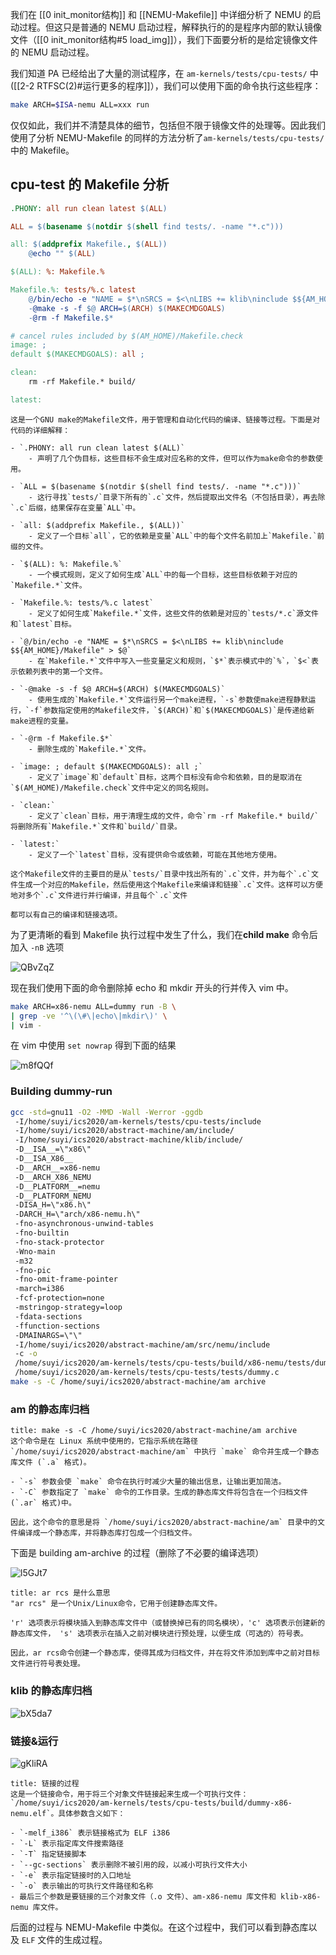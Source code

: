 我们在 [[0 init_monitor结构]] 和 [[NEMU-Makefile]] 中详细分析了 NEMU 的启动过程。但这只是普通的 NEMU 启动过程，解释执行的的是程序内部的默认镜像文件（[[0 init_monitor结构#5 load_img]]），我们下面要分析的是给定镜像文件的 NEMU 启动过程。

我们知道 PA 已经给出了大量的测试程序，在 `am-kernels/tests/cpu-tests/` 中  ([[2-2 RTFSC(2)#运行更多的程序]]），我们可以使用下面的命令执行这些程序：

```bash
make ARCH=$ISA-nemu ALL=xxx run
```

仅仅如此，我们并不清楚具体的细节，包括但不限于镜像文件的处理等。因此我们使用了分析 NEMU-Makefile 的同样的方法分析了`am-kernels/tests/cpu-tests/`中的 Makefile。

## cpu-test 的 Makefile 分析

```makefile
.PHONY: all run clean latest $(ALL)

ALL = $(basename $(notdir $(shell find tests/. -name "*.c")))

all: $(addprefix Makefile., $(ALL))
	@echo "" $(ALL)

$(ALL): %: Makefile.%

Makefile.%: tests/%.c latest
	@/bin/echo -e "NAME = $*\nSRCS = $<\nLIBS += klib\ninclude $${AM_HOME}/Makefile" > $@
	-@make -s -f $@ ARCH=$(ARCH) $(MAKECMDGOALS)
	-@rm -f Makefile.$*

# cancel rules included by $(AM_HOME)/Makefile.check
image: ;
default $(MAKECMDGOALS): all ;

clean:
	rm -rf Makefile.* build/

latest:
```

```ad-chatgpt
这是一个GNU make的Makefile文件，用于管理和自动化代码的编译、链接等过程。下面是对代码的详细解释：

- `.PHONY: all run clean latest $(ALL)`
	- 声明了几个伪目标，这些目标不会生成对应名称的文件，但可以作为make命令的参数使用。

- `ALL = $(basename $(notdir $(shell find tests/. -name "*.c")))`
	- 这行寻找`tests/`目录下所有的`.c`文件，然后提取出文件名（不包括目录），再去除`.c`后缀，结果保存在变量`ALL`中。

- `all: $(addprefix Makefile., $(ALL))`
	- 定义了一个目标`all`，它的依赖是变量`ALL`中的每个文件名前加上`Makefile.`前缀的文件。

- `$(ALL): %: Makefile.%`
	- 一个模式规则，定义了如何生成`ALL`中的每一个目标，这些目标依赖于对应的`Makefile.*`文件。

- `Makefile.%: tests/%.c latest`
	- 定义了如何生成`Makefile.*`文件，这些文件的依赖是对应的`tests/*.c`源文件和`latest`目标。

- `@/bin/echo -e "NAME = $*\nSRCS = $<\nLIBS += klib\ninclude $${AM_HOME}/Makefile" > $@`
	- 在`Makefile.*`文件中写入一些变量定义和规则，`$*`表示模式中的`%`，`$<`表示依赖列表中的第一个文件。

- `-@make -s -f $@ ARCH=$(ARCH) $(MAKECMDGOALS)`
	- 使用生成的`Makefile.*`文件运行另一个make进程，`-s`参数使make进程静默运行，`-f`参数指定使用的Makefile文件，`$(ARCH)`和`$(MAKECMDGOALS)`是传递给新make进程的变量。

- `-@rm -f Makefile.$*`
	- 删除生成的`Makefile.*`文件。

- `image: ; default $(MAKECMDGOALS): all ;`
	- 定义了`image`和`default`目标，这两个目标没有命令和依赖，目的是取消在`$(AM_HOME)/Makefile.check`文件中定义的同名规则。

- `clean:`
	- 定义了`clean`目标，用于清理生成的文件，命令`rm -rf Makefile.* build/`将删除所有`Makefile.*`文件和`build/`目录。

- `latest:`
	- 定义了一个`latest`目标，没有提供命令或依赖，可能在其他地方使用。

这个Makefile文件的主要目的是从`tests/`目录中找出所有的`.c`文件，并为每个`.c`文件生成一个对应的Makefile，然后使用这个Makefile来编译和链接`.c`文件。这样可以方便地对多个`.c`文件进行并行编译，并且每个`.c`文件

都可以有自己的编译和链接选项。
```

为了更清晰的看到 Makefile 执行过程中发生了什么，我们在**child make** 命令后加入 `-nB` 选项

![QBvZqZ](https://picture-suyifan.oss-cn-shenzhen.aliyuncs.com/uPic/QBvZqZ.png)

现在我们使用下面的命令删除掉 echo 和 mkdir 开头的行并传入 vim 中。

```bash
make ARCH=x86-nemu ALL=dummy run -B \
| grep -ve '^\(\#\|echo\|mkdir\)' \
| vim -
```

在 vim 中使用 `set nowrap` 得到下面的结果

![m8fQQf](https://picture-suyifan.oss-cn-shenzhen.aliyuncs.com/uPic/m8fQQf.png)

### Building dummy-run

```bash
gcc -std=gnu11 -O2 -MMD -Wall -Werror -ggdb
 -I/home/suyi/ics2020/am-kernels/tests/cpu-tests/include
 -I/home/suyi/ics2020/abstract-machine/am/include/ 
 -I/home/suyi/ics2020/abstract-machine/klib/include/ 
 -D__ISA__=\"x86\" 
 -D__ISA_X86__ 
 -D__ARCH__=x86-nemu 
 -D__ARCH_X86_NEMU 
 -D__PLATFORM__=nemu 
 -D__PLATFORM_NEMU 
 -DISA_H=\"x86.h\" 
 -DARCH_H=\"arch/x86-nemu.h\" 
 -fno-asynchronous-unwind-tables
 -fno-builtin 
 -fno-stack-protector
 -Wno-main 
 -m32 
 -fno-pic 
 -fno-omit-frame-pointer
 -march=i386 
 -fcf-protection=none
 -mstringop-strategy=loop
 -fdata-sections
 -ffunction-sections 
 -DMAINARGS=\"\" 
 -I/home/suyi/ics2020/abstract-machine/am/src/nemu/include 
 -c -o 
 /home/suyi/ics2020/am-kernels/tests/cpu-tests/build/x86-nemu/tests/dummy.o
 /home/suyi/ics2020/am-kernels/tests/cpu-tests/tests/dummy.c
make -s -C /home/suyi/ics2020/abstract-machine/am archive
```

### am 的静态库归档

```ad-chatgpt
title: make -s -C /home/suyi/ics2020/abstract-machine/am archive
这个命令是在 Linux 系统中使用的，它指示系统在路径 `/home/suyi/ics2020/abstract-machine/am` 中执行 `make` 命令并生成一个静态库文件 (`.a` 格式)。

- `-s` 参数会使 `make` 命令在执行时减少大量的输出信息，让输出更加简洁。
- `-C` 参数指定了 `make` 命令的工作目录。生成的静态库文件将包含在一个归档文件 (`.ar` 格式)中。

因此，这个命令的意思是将 `/home/suyi/ics2020/abstract-machine/am` 目录中的文件编译成一个静态库，并将静态库打包成一个归档文件。
```

下面是 building am-archive 的过程（删除了不必要的编译选项）

![l5GJt7](https://picture-suyifan.oss-cn-shenzhen.aliyuncs.com/uPic/l5GJt7.png)

```ad-chatgpt
title: ar rcs 是什么意思
"ar rcs" 是一个Unix/Linux命令，它用于创建静态库文件。 

'r' 选项表示将模块插入到静态库文件中（或替换掉已有的同名模块），'c' 选项表示创建新的静态库文件， 's' 选项表示在插入之前对模块进行预处理，以便生成（可选的）符号表。

因此，ar rcs命令创建一个静态库，使得其成为归档文件，并在将文件添加到库中之前对目标文件进行符号表处理。
```


### klib 的静态库归档

![bX5da7](https://picture-suyifan.oss-cn-shenzhen.aliyuncs.com/uPic/bX5da7.png)


### 链接&运行

![gKliRA](https://picture-suyifan.oss-cn-shenzhen.aliyuncs.com/uPic/gKliRA.png)


```ad-chatgpt
title: 链接的过程
这是一个链接命令，用于将三个对象文件链接起来生成一个可执行文件：`/home/suyi/ics2020/am-kernels/tests/cpu-tests/build/dummy-x86-nemu.elf`。具体参数含义如下：

- `-melf_i386` 表示链接格式为 ELF i386
- `-L` 表示指定库文件搜索路径
- `-T` 指定链接脚本
- `--gc-sections` 表示删除不被引用的段，以减小可执行文件大小
- `-e` 表示指定链接时的入口地址
- `-o` 表示输出的可执行文件路径和名称
- 最后三个参数是要链接的三个对象文件（.o 文件）、am-x86-nemu 库文件和 klib-x86-nemu 库文件。
```

后面的过程与 NEMU-Makefile 中类似。在这个过程中，我们可以看到静态库以及 `ELF` 文件的生成过程。